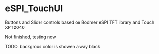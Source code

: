 # eSPI_TouchUI
Buttons and Slider controls based on Bodmer eSPI TFT library and Touch XPT2046

Not finished, testing now

TODO.
backgroud color is showen alway black
